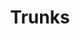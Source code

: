---
title: Trunks
description: How to add and register your on-premise pascom Business VoIP Phone System or pascom Hosted PBX with a trunk from your preferred Voice Service Provider.
icon: "fa fa-globe"
type : "pages"
weight : 8
---